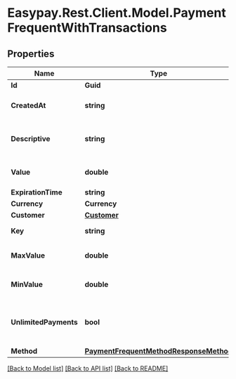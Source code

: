 # Easypay.Rest.Client.Model.PaymentFrequentWithTransactions

## Properties

Name | Type | Description | Notes
------------ | ------------- | ------------- | -------------
**Id** | **Guid** |  | [optional] 
**CreatedAt** | **string** | Date when payment was created | [optional] 
**Descriptive** | **string** | This will appear in the bank statement/mbway application | [optional] 
**Value** | **double** | Value will be rounded to 2 decimals | 
**ExpirationTime** | **string** | Optional | [optional] 
**Currency** | **Currency** |  | [optional] 
**Customer** | [**Customer**](Customer.md) |  | [optional] 
**Key** | **string** | Merchant identification key | [optional] 
**MaxValue** | **double** | Value will be rounded to 2 decimals | [optional] 
**MinValue** | **double** | Value will be rounded to 2 decimals | [optional] 
**UnlimitedPayments** | **bool** | Transactions will be unlimited, max or min value will be refreshed on each payment | [optional] [default to true]
**Method** | [**PaymentFrequentMethodResponseMethod**](PaymentFrequentMethodResponseMethod.md) |  | [optional] 

[[Back to Model list]](../README.md#documentation-for-models) [[Back to API list]](../README.md#documentation-for-api-endpoints) [[Back to README]](../README.md)

